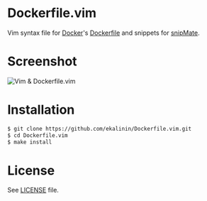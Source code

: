 Dockerfile.vim
==============

Vim syntax file for [Docker](http://docker.io/)'s [Dockerfile](http://docs.docker.io/en/latest/use/builder/)
and snippets for [snipMate](http://www.vim.org/scripts/script.php?script_id=2540).

Screenshot
==========

![Vim & Dockerfile.vim ](https://raw.github.com/ekalinin/Dockerfile.vim/master/vim-dockerfile-example.png)



Installation
============

````bash
$ git clone https://github.com/ekalinin/Dockerfile.vim.git
$ cd Dockerfile.vim
$ make install
````

License
=======

See [LICENSE](https://github.com/ekalinin/Dockerfile.vim/blob/master/LICENSE) file.
